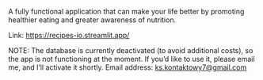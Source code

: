 A fully functional application that can make your life better by promoting healthier eating and greater awareness of nutrition.

Link: https://recipes-io.streamlit.app/

NOTE: The database is currently deactivated (to avoid additional costs), so the app is not functioning at the moment. If you’d like to use it, please email me, and I’ll activate it shortly.
Email address: ks.kontaktowy7@gmail.com

